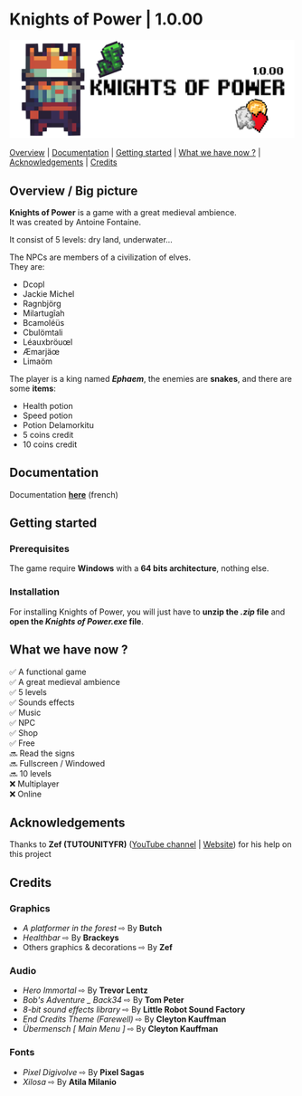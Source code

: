 # Knights of Power | 1.0.00
![Logo Knights of Power](./Documentation/Images/Logo_trensparent.png)

[Overview](#overview--big-picture) | [Documentation](#documentation) | [Getting started](#getting-started) | [What we have now ?](#what-we-have-now-) | [Acknowledgements](#acknowledgements) | [Credits](#credits)

## Overview / Big picture

__Knights of Power__ is a game with a great medieval ambience.  
It was created by Antoine Fontaine.
 
It consist of 5 levels: dry land, underwater...  
  
The NPCs are members of a civilization of elves.  
They are:  
*  Dcopl
*  Jackie Michel
*  Ragnbjörg
*  Milartugîah
*  Bcamoléüs
*  Cbulömtali
*  Léauxbröuœl
*  Æmarjäœ
*  Limaöm
  
The player is a king named ___Ephaem___, the enemies are __snakes__, and there are some __items__:  
* Health potion
* Speed potion
* Potion Delamorkitu
* 5 coins credit
* 10 coins credit

## Documentation
Documentation [__here__](http://176.174.109.28/fr/Knights-of-Power/) (french)

## Getting started

### Prerequisites

The game require __Windows__ with a __64 bits architecture__, nothing else.

### Installation

For installing Knights of Power, you will just have to __unzip the _.zip_ file__ and __open the _Knights of Power.exe_ file__.

## What we have now ?

✅ A functional game  
✅ A great medieval ambience  
✅ 5 levels  
✅ Sounds effects  
✅ Music  
✅ NPC  
✅ Shop  
✅ Free  
🔜 Read the signs  
🔜 Fullscreen / Windowed  
🔜 10 levels  
❌ Multiplayer  
❌ Online  

## Acknowledgements

Thanks to __Zef (TUTOUNITYFR)__ ([YouTube channel](https://www.youtube.com/channel/UCJRwb5W4ZzG43J5_dViL6Fw) | [Website](https://www.tutounity.fr/)) for his help on this project

## Credits

### Graphics

* _A platformer in the forest_ ⇨ By __Butch__
* _Healthbar_ ⇨ By __Brackeys__
* Others graphics & decorations ⇨ By __Zef__

### Audio

* _Hero Immortal_ ⇨ By __Trevor Lentz__
* _Bob's Adventure _ Back34_ ⇨ By __Tom Peter__
* _8-bit sound effects library_ ⇨ By __Little Robot Sound Factory__
* _End Credits Theme (Farewell)_ ⇨ By __Cleyton Kauffman__
* _Übermensch [ Main Menu ]_ ⇨ By __Cleyton Kauffman__

### Fonts

* _Pixel Digivolve_ ⇨ By __Pixel Sagas__
* _Xilosa_ ⇨ By __Atila Milanio__